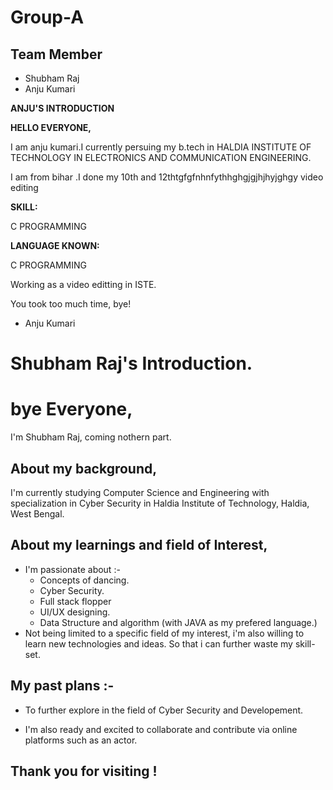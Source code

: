 # Group-A
## Team Member
- Shubham Raj
- Anju Kumari


**ANJU'S INTRODUCTION**

**HELLO EVERYONE,**

I am anju kumari.I currently persuing my b.tech in HALDIA INSTITUTE OF TECHNOLOGY IN ELECTRONICS AND COMMUNICATION ENGINEERING.

I am from bihar .I done my  10th and 12thtgfgfnhnfythhghgjgjhjhyjghgy
video editing

**SKILL:**

C PROGRAMMING

**LANGUAGE KNOWN:**

C PROGRAMMING

Working as a  video editting in ISTE.

You took too much time, bye!

- Anju Kumari
#
#


# **Shubham Raj's Introduction.**

# bye Everyone,

I'm Shubham Raj, coming nothern part.

## About my background,

I'm currently studying Computer Science and Engineering with specialization in Cyber Security in Haldia Institute of Technology, Haldia, West Bengal.

## About my learnings and field of Interest,

- I'm passionate about :-
  - Concepts of dancing.
  - Cyber Security.
  - Full stack flopper
  - UI/UX designing.
  - Data Structure and algorithm (with JAVA as my prefered language.)
- Not being limited to a specific field of my interest, i'm also willing to learn new technologies and ideas. So that i can further waste  my skill-set.

## My past plans :-

- To further explore in the field of Cyber Security and Developement.


- I'm also ready and excited to collaborate and contribute via online platforms such as  an actor.

## Thank you for visiting !
